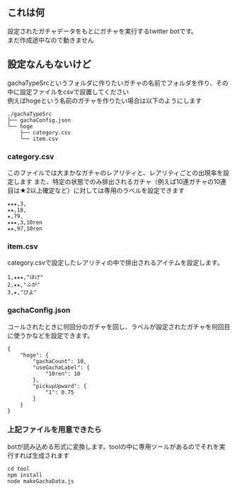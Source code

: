 ## これは何
設定されたガチャデータをもとにガチャを実行するtwitter botです。  
まだ作成途中なので動きません

## 設定なんもないけど
gachaTypeSrcというフォルダに作りたいガチャの名前でフォルダを作り、その中に設定ファイルをcsvで設置してください  
例えばhogeという名前のガチャを作りたい場合は以下のようにします  

```
./gachaTypeSrc
├── gachaConfig.json
└── hoge
    ├── category.csv
    └── item.csv
```

### category.csv
このファイルでは大まかなガチャのレアリティと、レアリティごとの出現率を設定します
また、特定の状態でのみ排出されるガチャ（例えば10連ガチャの10連目は★2以上確定など）に対しては専用のラベルを設定できます

```
★★★,3,
★★,18,
★,79,
★★★,3,10ren
★★,97,10ren
```

### item.csv
category.csvで設定したレアリティの中で排出されるアイテムを設定します。  

```
1,★★★,"ほげ"
2,★★,"ふが"
3,★,"ぴよ"
```

### gachaConfig.json
コールされたときに何回分のガチャを回し、ラベルが設定されたガチャを何回目に使うかなどを設定できます。

```
{
    "hoge": {
        "gachaCount": 10,
        "useGachaLabel": {
            "10ren": 10
        },
        "pickupUpward": {
            "1": 0.75
        }
    }
}
```

### 上記ファイルを用意できたら
botが読み込める形式に変換します。toolの中に専用ツールがあるのでそれを実行すれば生成されます

```
cd tool
npm install
node makeGachaData.js
```